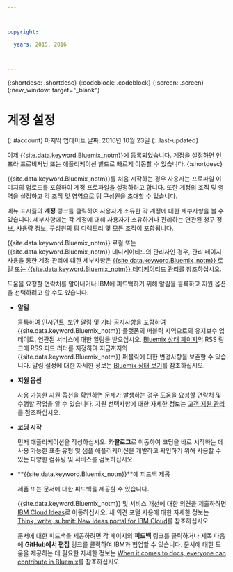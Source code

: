 ```yaml
---



copyright:

  years: 2015, 2016



---
```


{:shortdesc: .shortdesc}
{:codeblock: .codeblock}
{:screen: .screen}
{:new_window: target="_blank"}


# 계정 설정
{: #account}
마지막 업데이트 날짜: 2016년 10월 23일
{: .last-updated}

이제 {{site.data.keyword.Bluemix_notm}}에 등록되었습니다. 계정을 설정하면 인프라 프로비저닝 또는 애플리케이션 빌드로 빠르게 이동할 수 있습니다.
{:shortdesc}

{{site.data.keyword.Bluemix_notm}}를 처음 시작하는 경우 사용자는 프로파일 이미지의 업로드를 포함하여 계정 프로파일을 설정하려고 합니다. 또한 계정의 조직 및 영역을 설정하고 각 조직 및 영역으로 팀 구성원을 초대할 수 있습니다. 

메뉴 표시줄의 **계정** 링크를 클릭하여 사용자가 소유한 각 계정에 대한 세부사항을 볼 수 있습니다. 세부사항에는 각 계정에 대해 사용자가 소유하거나 관리하는 연관된 청구 정보, 사용량 정보, 구성원의 팀 디렉토리 및 모든 조직이 포함됩니다.
 

{{site.data.keyword.Bluemix_notm}} 로컬 또는 {{site.data.keyword.Bluemix_notm}} 데디케이티드의 관리자인 경우, 관리 페이지 사용을 통한 계정 관리에 대한 세부사항은 [{{site.data.keyword.Bluemix_notm}} 로컬 또는 {{site.data.keyword.Bluemix_notm}} 데디케이티드 관리](/docs/admin/index.html#mng)를 참조하십시오.

도움을 요청할 연락처를 알아내거나 IBM에 피드백하기 위해 알림을 등록하고 지원 옵션을 선택하려고 할 수도 있습니다.  

- **알림** 
  
  등록하여 인시던트, 보안 알림 및 기타 공지사항을 포함하여 {{site.data.keyword.Bluemix_notm}} 플랫폼의 퍼블릭 지역으로의 유지보수 업데이트, 연관된 서비스에 대한 알림을 받으십시오. [Bluemix 상태 페이지](http://ibm.biz/Bluemixstatus)의 RSS 링크에 RSS 피드 리더를 지정하여 지금까지의 {{site.data.keyword.Bluemix_notm}} 퍼블릭에 대한 변경사항을 보존할 수 있습니다. 알림 설정에 대한 자세한 정보는 [Bluemix 상태 보기](/docs/support/index.html#viewing-bluemix-status)를 참조하십시오.

- **지원 옵션** 
  
  사용 가능한 지원 옵션을 확인하면 문제가 발생하는 경우 도움을 요청할 연락처 및 수행할 작업을 알 수 있습니다. 지원 선택사항에 대한 자세한 정보는 [고객 지원 관리](/docs/support/index.html#getting-customer-support)를 참조하십시오.

- **코딩 시작** 
  
  먼저 애플리케이션을 작성하십시오. **카탈로그**로 이동하여 코딩을 바로 시작하는 데 사용 가능한 표준 유형 및 샘플 애플리케이션을 개발하고 확인하기 위해 사용할 수 있는 다양한 컴퓨팅 및 서비스를 검토하십시오.  

- **{{site.data.keyword.Bluemix_notm}}**에 피드백 제공 
  
  제품 또는 문서에 대한 피드백을 제공할 수 있습니다. 
  
  {{site.data.keyword.Bluemix_notm}} 및 서비스 개선에 대한 의견을 제출하려면 [IBM Cloud Ideas](https://ibmcloud.ideas.aha.io)로 이동하십시오. 새 의견 포털 사용에 대한 자세한 정보는 [Think, write, submit: New ideas portal for IBM Cloud](https://developer.ibm.com/bluemix/2016/10/05/think-write-submit/)를 참조하십시오. 
  
  문서에 대한 피드백을 제공하려면 각 페이지의 **피드백** 링크를 클릭하거나 제목 다음에 **GitHub에서 편집** 링크를 클릭하여 IBM과 협업할 수 있습니다. 문서에 대한 도움을 제공하는 데 필요한 자세한 정보는 [When it comes to docs, everyone can contribute in Bluemix](https://developer.ibm.com/bluemix/2016/01/13/bluemix-docs-now-open-source-on-github/)를 참조하십시오.


